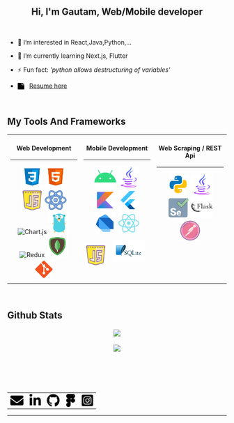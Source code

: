 
<br>

## <div align="center">Hi, I'm Gautam, Web/Mobile developer </div>  
<br>  


-  👀 I’m interested in React,Java,Python,...  
  

- 🌱 I’m currently learning Next.js, Flutter  
  

- ⚡ Fun fact: *'python allows destructuring of variables'*  
  
- <img src="https://raw.githubusercontent.com/DevGautam2000/DevGautam2000/main/assets/file-solid.svg" align="center" height="15px" width="15px" />&nbsp;&nbsp;
<a href="https://resume-1231.vercel.app" target="_blank" rel="noreferrer">Resume here</a>



<br/>  


## My Tools And Frameworks  
<table align="center" ><tr ><td valign="top" width="33%">


<h4 align="center">
Web Development 
</h4>
<hr>
<div align="center">  
<img src="https://raw.githubusercontent.com/DevGautam2000/DevGautam2000/main/assets/css3.svg" alt="css3" height="50" width="50" />   
<img src="https://raw.githubusercontent.com/DevGautam2000/DevGautam2000/main/assets/html5.svg" alt="html5" height="50" />  
<img src="https://raw.githubusercontent.com/DevGautam2000/DevGautam2000/main/assets/javascript.svg" alt="javascript" height="50" />  
<img src="https://raw.githubusercontent.com/DevGautam2000/DevGautam2000/main/assets/react.svg" alt="react" height="50" />  
<img src="https://profilinator.rishav.dev/skills-assets/logo-title.svg" alt="Chart.js" height="50" />  
<img src="https://raw.githubusercontent.com/DevGautam2000/DevGautam2000/main/assets/golang.svg" alt="golang" height="50" />   
<img src="https://profilinator.rishav.dev/skills-assets/redux-original.svg" alt="Redux" height="50" />  
<img src="https://raw.githubusercontent.com/DevGautam2000/DevGautam2000/main/assets/mongodb.svg" alt="mongodb" height="50" />
<img src="https://raw.githubusercontent.com/DevGautam2000/DevGautam2000/main/assets/git.svg" alt="git" height="50" />   
</div>

</td><td valign="top" width="33%">

<h4 align="center">
Mobile Development 
</h4>
<hr>
  
<div align="center">  

<img src="https://raw.githubusercontent.com/DevGautam2000/DevGautam2000/main/assets/android-os.svg" alt="android" height="50" />  
<img src="https://raw.githubusercontent.com/DevGautam2000/DevGautam2000/main/assets/java.svg" alt="java" height="50" /> 
<img src="https://raw.githubusercontent.com/DevGautam2000/DevGautam2000/main/assets/kotlin.svg" alt="kotlin" height="50" /> 
<img src="https://raw.githubusercontent.com/DevGautam2000/DevGautam2000/main/assets/flutter.svg" alt="flutter" height="50" /> 
<img src="https://raw.githubusercontent.com/DevGautam2000/DevGautam2000/main/assets/dart.svg" alt="dart" height="50" /> 
<img src="https://raw.githubusercontent.com/DevGautam2000/DevGautam2000/main/assets/react-native.svg" alt="react-native" height="50" /> 
<img src="https://raw.githubusercontent.com/DevGautam2000/DevGautam2000/main/assets/javascript.svg" alt="JavaScript" height="50" />  
 
<img style="margin: 10px" src="https://raw.githubusercontent.com/DevGautam2000/DevGautam2000/main/assets/sqlite.svg" alt="sqlite" height="50" />  

  
</div>

</td>
  
  
  <td valign="top" width="33%">

<h4 align="center">
Web Scraping / REST Api  
</h4>
<hr>

<div align="center">  

<img src="https://raw.githubusercontent.com/DevGautam2000/DevGautam2000/main/assets/python.svg" alt="python" height="50" />  
  <img src="https://raw.githubusercontent.com/DevGautam2000/DevGautam2000/main/assets/java.svg" alt="java" height="50" /> 
<img src="https://raw.githubusercontent.com/DevGautam2000/DevGautam2000/main/assets/selenium.svg" alt="selenium" height="50" /> 
<img src="https://raw.githubusercontent.com/DevGautam2000/DevGautam2000/main/assets/flask.svg" alt="flask" height="50" /> 
<img src="https://raw.githubusercontent.com/DevGautam2000/DevGautam2000/main/assets/postman.svg" alt="postman" height="50" /> 

  
</div>
</td>  
</tr>
</table>  

<br/>  

## Github Stats  
<div align="center"><img src="https://github-readme-stats.vercel.app/api?username=devgautam2000&show_icons=true&count_private=true&hide_border=true" align="center" /></div>  

<br/>  

<div align="center">
<img src="https://komarev.com/ghpvc/?username=devgautam2000&&style=flat-square" align="center" />
</div>  
  

<br/>  

<div align="center"></div>
<br />

##
<br>
<table align="center">
<tr>
  <td><a href="mailto:devgautam@gmail.com" target="_blank" rel="noreferrer"><img src="https://raw.githubusercontent.com/DevGautam2000/DevGautam2000/main/assets/mail.svg" align="center" height="30" alt="mail"  /></a></td>
  <td><a href="https://www.linkedin.com/in/gautam-chandra-saha-896735205/" target="_blank" rel="noreferrer"><img src="https://raw.githubusercontent.com/DevGautam2000/DevGautam2000/main/assets/linked-in.svg" align="center" height="30" alt="linkedin"  /></a></td>
  <td><a href="https://github.com/DevGautam2000" target="_blank" rel="noreferrer"><img src="https://raw.githubusercontent.com/DevGautam2000/DevGautam2000/main/assets/github.svg" align="center" height="30" alt="github"  /></a></td>
  <td><a href="https://www.figma.com/@devgautam" target="_blank" rel="noreferrer"><img src="https://raw.githubusercontent.com/DevGautam2000/DevGautam2000/main/assets/figma_handle.svg" align="center" height="30" alt="figma"  /></a></td>
  <td><a href="https://www.instagram.com/gautamcsaha/" target="_blank" rel="noreferrer"><img src="https://raw.githubusercontent.com/DevGautam2000/DevGautam2000/main/assets/instagram.svg" align="center" height="30" alt="instagram"  /></a></td>  
</tr>

</table>

----



<!---
DevGautam2000/DevGautam2000 is a ✨ special ✨ repository because its `README.md` (this file) appears on your GitHub profile.
You can click the Preview link to take a look at your changes.
--->
